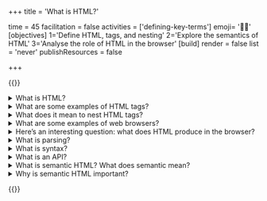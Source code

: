 +++
title = 'What is HTML?'

time = 45
facilitation = false
activities = ['defining-key-terms']
emoji= '😶‍🌫️'
[objectives]
    1='Define HTML, tags, and nesting'
    2='Explore the semantics of HTML'
    3='Analyse the role of HTML in the browser'
[build]
  render = false
  list = 'never'
  publishResources = false

+++

{{<note type="question" title="10 Things About HTML">}}

<details>
   <summary>What is HTML?</summary>

HTML stands for Hypertext Markup Language. Markup means tags that go around content like text, pictures, videos, to "mark up" or describe what they are.

HTML tags look like this: `<p>This is a paragraph.</p>`. They typically surround a piece of content, like a block of text, and describe it as such. In this case, the `<p>` tag describes the content as a paragraph.

</details>

<details>
<summary>What are some examples of HTML tags?</summary>

Examples of HTML tags include `<mark>`, `<section>`, `<header>`, and `<button>`.

</details>

<details>
<summary>What does it mean to nest HTML tags?</summary>

Nesting is like Russian dolls - or tupperware - a box in a box in a box. We _nest_ tags _inside_ each other. That's how we write HTML. For example:

```html
<article>
  <header>
    <h1>Title</h1>
  </header>
</article>
```

Here the `<header>` tag is nested inside the `<article>` tag, and the `<h1>` tag is inside the `<header>` tag.

Not all tags are nested, in this example:

```html
<article>
  <header>
    <h1>Title</h1>
  </header>
  <p>Some content</p>
</article>
```

Both the `<header>` and `<p>` tags are nested inside the `<article>` tag, but the `<header>` and `<p>` tags are not nested inside each other - they are siblings.

</details>
<details>
<summary>What are some examples of web browsers?</summary>

Chrome, Firefox, Safari, Lynx, JAWS, Brave, Edge, Vivaldi, Opera...

</details>
<details>
<summary>Here’s an interesting question: what does HTML produce in the browser?</summary>

It produces what we see - it produces a visual representation of the document. But in a little more detail: the browser **parses** the HTML we write, executes the linked Javascript, loads the CSS, media, and other resources, and produces a _model_ of our document, called the document object model. It produces an **API** called the **DOM**.

It uses all of this information to decide what to show us.

</details>

<details>
<summary>What is parsing?</summary>

Make sense of. Analyse **syntactically**.

</details>

<details>
<summary>What is syntax?</summary>

The rules that structure language, so it can be understood by someone else. I put words in an order, according to rules, I _structure meaning_ and you can get that meaning back out if you know the same rules. Programming languages are the same - they each have a set of rules, they each have a _syntax_.

Think about HTML and CSS. They use different syntaxes.

For instance, when grouping together the information about an HTML tag, you may write: `<h1 class="main-title">This is a title</h1>` - there are several pieces of syntax here, and one is that the tag is opened by `<h1>` and its contents are done when you see `</h1>`.

In CSS, on the other hand, you may have a rule like `h1 { color: red; }` - we group together declarations applying to the selector between `{}`s.

HTML and CSS use different syntaxes, even though some of the concepts are similar.

</details>

<details>
<summary>What is an API?</summary>

API stands for Application Programming Interface.

Imagine you want to know what the weather is going to be tomorrow. You may have an app in your phone which can tell the weather, but it doesn't _know_ the weather everywhere - it will ask some service on the internet.

That service on the internet is an API. The service on the internet can be asked specific questions. Maybe it can be asked "What will the temperature be tomorrow in London?" or "Tell me the next week's temperatures for every city in the UK?" or "When will it next rain in Glasgow?".

And when you ask a question, you need to know how to interpret the answer. If you ask "When will it next rain in Glasgow", and get back an answer of "5", what does that mean? In 5 minutes? In 5 hours? It's been raining for the last 5 days?

The service may have a lot of knowledge, but it can only be asked specific questions. And the app on your phone needs to know how to interact with it. "What can I ask/tell the API?", "How do I ask/tell it those things?", and "How should I interpret the answers I get back?" are all good things to think about when thinking about an API.

The DOM is an API. From our code, we can tell it things (like "All h1 tags should be blue"), and it will take action as a result. One of the ways we can interact with the DOM API is by giving it a CSS file - it will apply the CSS file when it's working out how to display a page. The CSS specification helps us understand how we can interact with the API - what we can tell it, and how we tell it those things.

</details>

<details>
<summary>What is semantic HTML? What does semantic mean?</summary>

Semantics means _meaning_. Semantic HTML is _meaningful code_: each piece of data marked up with correct, that is to say, descriptive tags. A heading has an h1 tag. A button has a button tag. There are only two html tags that deliberately have no meaning (div and span).

These tags are then _interpreted_ by APIs to give functionality to the page. A button tag is interpreted by the browser as a button, and so it can be clicked, or triggered in many ways. A heading tag is interpreted by the browser as a heading, and so provides a traversible page outline to a screen reader.

HTML tags are powerful because they are meaningful. They are meaningful because they are semantic. Semantic HTML is powerful HTML.

</details>

<details>
<summary>Why is semantic HTML important?</summary>

HTML tags are powerful because they are meaningful. They are meaningful because they are semantic. Semantic HTML is powerful HTML.

The better structured your document, the more meaning you can pack into it, the more powerful your code is, the better it will work in more contexts, and more things will be able to interface with it. The more meaning you put in, the more meaning other readers can get out.

</details>

{{</note>}}
